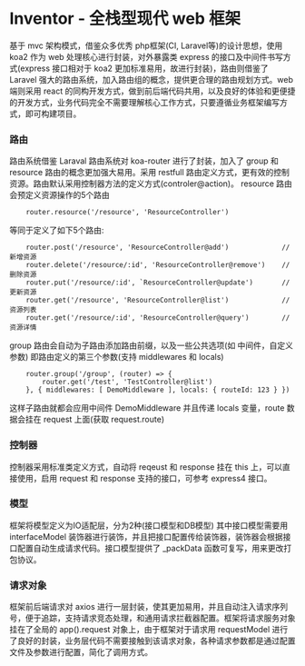 # Inventor - 全栈型现代 web 框架
基于 mvc 架构模式，借鉴众多优秀 php框架(CI, Laravel等)的设计思想，使用 koa2 作为 web 处理核心进行封装，对外暴露类 express 的接口及中间件书写方式(express 接口相对于 koa2 更加标准易用，故进行封装)，路由则借鉴了 Laravel 强大的路由系统，加入路由组的概念，提供更合理的路由规划方式。web 端则采用 react 的同构开发方式，做到前后端代码共用，以及良好的体验和更便捷的开发方式，业务代码完全不需要理解核心工作方式，只要遵循业务框架编写方式，即可构建项目。

### 路由
路由系统借鉴 Laraval 路由系统对 koa-router 进行了封装，加入了 group 和 resource 路由的概念更加强大易用。采用 restfull 路由定义方式，更有效的控制资源。路由默认采用控制器方法的定义方式(controler@action)。
resource 路由会预定义资源操作的5个路由
```
    router.resource('/resource', 'ResourceController')
```
等同于定义了如下5个路由:
```
    router.post('/resource', 'ResourceController@add')             // 新增资源
    router.delete('/resource/:id', 'ResourceController@remove')    // 删除资源
    router.put('/resource/:id', `ResourceController@update')       // 更新资源
    router.get('/resource', 'ResourceController@list')             // 资源列表
    router.get('/resource/:id', 'ResourceController@query')        // 资源详情
```
group 路由会自动为子路由添加路由前缀，以及一些公共选项(如 中间件，自定义参数) 即路由定义的第三个参数(支持 middlewares 和 locals)
```
    router.group('/group', (router) => {
        router.get('/test', 'TestController@list')
    }, { middlewares: [ DemoMiddleware ], locals: { routeId: 123 } })
```
这样子路由就都会应用中间件 DemoMiddleware 并且传递 locals 变量，route 数据会挂在 request 上面(获取 request.route)

### 控制器
控制器采用标准类定义方式，自动将 reqeust 和 response 挂在 this 上，可以直接使用，启用 request 和 response 支持的接口，可参考 express4 接口。

### 模型
框架将模型定义为IO适配层，分为2种(接口模型和DB模型)
其中接口模型需要用 interfaceModel 装饰器进行装饰，并且把接口配置传给装饰器，装饰器会根据接口配置自动生成请求代码。接口模型提供了 _packData 函数可复写，用来更改打包协议。

### 请求对象
框架前后端请求对 axios 进行一层封装，使其更加易用，并且自动注入请求序列号，便于追踪，支持请求竞态处理，和通用请求拦截器配置。框架将请求服务对象挂在了全局的 app().request 对象上，由于框架对于请求用 requestModel 进行了良好的封装，业务层代码不需要接触到该请求对象，各种请求参数都是通过配置文件及参数进行配置，简化了调用方式。
